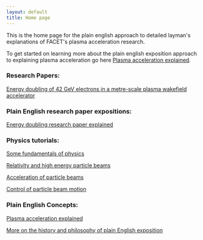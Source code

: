 ```yaml
---
layout: default
title: Home page
---
```


This is the home page for the plain english approach to detailed layman's explanations of FACET's plasma acceleration research.

To get started on learning more about the plain english exposition approach to explaining plasma acceleration go here [Plasma acceleration explained](/plasma-accel-explained.html).


### Research Papers:

[Energy doubling of 42 GeV electrons in a metre-scale plasma wakefield accelerator](/slac-pub-12363.pdf)


### Plain English research paper expositions:

[Energy doubling research paper explained](/energy-doubling-exposition.html)


### Physics tutorials:

[Some fundamentals of physics](/principles-of-physics-tutorial.html)

[Relativity and high energy particle beams](/relativity-tutorial.html)

[Acceleration of particle beams](/beam-acceleration-tutorial.html)

[Control of particle beam motion](/beam-control-tutorial.html)


### Plain English Concepts:

[Plasma acceleration explained](/plasma-accel-explained.html)

[More on the history and philosophy of plain English exposition](/plain-english-papers.html)
